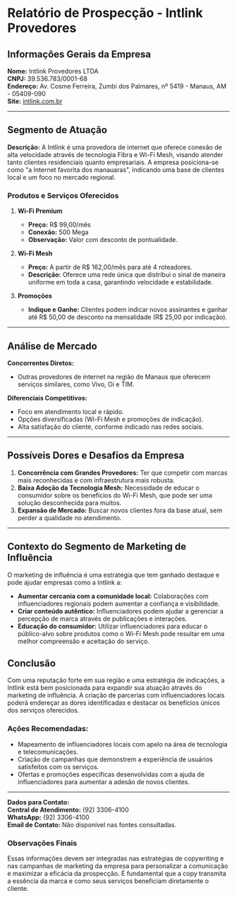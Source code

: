 # Relatório de Prospecção - Intlink Provedores

## Informações Gerais da Empresa
**Nome:** Intlink Provedores LTDA  
**CNPJ:** 39.536.783/0001-68  
**Endereço:** Av. Cosme Ferreira, Zumbi dos Palmares, nº 5419 - Manaus, AM - 05409-090  
**Site:** [intlink.com.br](http://www.intlink.com.br)  

---

## Segmento de Atuação
**Descrição:** A Intlink é uma provedora de internet que oferece conexão de alta velocidade através de tecnologia Fibra e Wi-Fi Mesh, visando atender tanto clientes residenciais quanto empresariais. A empresa posiciona-se como "a Internet favorita dos manauaras", indicando uma base de clientes local e um foco no mercado regional.

### Produtos e Serviços Oferecidos
1. **Wi-Fi Premium** 
   - **Preço:** R$ 99,00/mês
   - **Conexão:** 500 Mega
   - **Observação:** Valor com desconto de pontualidade.
  
2. **Wi-Fi Mesh**
   - **Preço:** A partir de R$ 162,00/mês para até 4 roteadores.
   - **Descrição:** Oferece uma rede única que distribui o sinal de maneira uniforme em toda a casa, garantindo velocidade e estabilidade.

3. **Promoções**
   - **Indique e Ganhe:** Clientes podem indicar novos assinantes e ganhar até R$ 50,00 de desconto na mensalidade (R$ 25,00 por indicação).

---

## Análise de Mercado
**Concorrentes Diretos:**
- Outras provedores de internet na região de Manaus que oferecem serviços similares, como Vivo, Oi e TIM.

**Diferenciais Competitivos:**
- Foco em atendimento local e rápido.
- Opções diversificadas (Wi-Fi Mesh e promoções de indicação).
- Alta satisfação do cliente, conforme indicado nas redes sociais.

---

## Possíveis Dores e Desafios da Empresa
1. **Concorrência com Grandes Provedores:** Ter que competir com marcas mais reconhecidas e com infraestrutura mais robusta.
2. **Baixa Adoção da Tecnologia Mesh:** Necessidade de educar o consumidor sobre os benefícios do Wi-Fi Mesh, que pode ser uma solução desconhecida para muitos.
3. **Expansão de Mercado:** Buscar novos clientes fora da base atual, sem perder a qualidade no atendimento.

---

## Contexto do Segmento de Marketing de Influência
O marketing de influência é uma estratégia que tem ganhado destaque e pode ajudar empresas como a Intlink a:
- **Aumentar cercania com a comunidade local:** Colaborações com influenciadores regionais podem aumentar a confiança e visibilidade.
- **Criar conteúdo autêntico:** Influenciadores podem ajudar a gerenciar a percepção de marca através de publicações e interações.
- **Educação do consumidor:** Utilizar influenciadores para educar o público-alvo sobre produtos como o Wi-Fi Mesh pode resultar em uma melhor compreensão e aceitação do serviço.

## Conclusão
Com uma reputação forte em sua região e uma estratégia de indicações, a Intlink está bem posicionada para expandir sua atuação através do marketing de influência. A criação de parcerias com influenciadores locais poderá endereçar as dores identificadas e destacar os benefícios únicos dos serviços oferecidos.

### Ações Recomendadas:
- Mapeamento de influenciadores locais com apelo na área de tecnologia e telecomunicações.
- Criação de campanhas que demonstrem a experiência de usuários satisfeitos com os serviços.
- Ofertas e promoções específicas desenvolvidas com a ajuda de influenciadores para aumentar a adesão de novos clientes.

---

**Dados para Contato:**  
**Central de Atendimento:** (92) 3306-4100  
**WhatsApp:** (92) 3306-4100  
**Email de Contato:** Não disponível nas fontes consultadas.  

### Observações Finais
Essas informações devem ser integradas nas estratégias de copywriting e nas campanhas de marketing da empresa para personalizar a comunicação e maximizar a eficácia da prospecção. É fundamental que a copy transmita a essência da marca e como seus serviços beneficiam diretamente o cliente.